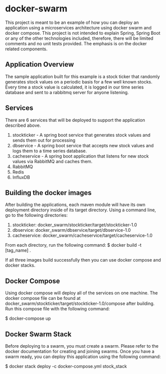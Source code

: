 # docker-swarm

This project is meant to be an example of how you can deploy an application using a microservices architecture using docker swarm and docker compose. This project is not intended to explain Spring, Spring Boot or any of the other technologies included, therefore, there will be limited comments and no unit tests provided. The emphasis is on the docker related components.
## Application Overview
The sample application built for this example is a stock ticker that randomly generates stock values on a periodic basis for a few well known stocks. Every time a stock value is calculated, it is logged in our time series database and sent to a rabbitmq server for anyone listening.
## Services
There are 6 services that will be deployed to support the application described above.

1. stockticker - A spring boot service that generates stock values and sends them out for processing
2. dbservice - A spring boot service that accepts new stock values and logs them to a time series database.
3. cacheservice - A spring boot application that listens for new stock values via RabbitMQ and caches them.
4. RabbitMQ
5. Redis
6. InfluxDB

## Building the docker images
After building the applications, each maven module will have its own deployment directory inside of its target directory. Using a command line, go to the following directories:
1. stockticker: docker_swarm/stockticker/target/stockticker-1.0
2. dbservice: docker_swarm/dbservice/target/dbservice-1.0
3. cacheservice: docker_swarm/cacheservice/target/cacheservice-1.0

From each directory, run the following command:
$ docker build -t [tag_name] .

If all three images build successfully then you can use docker compose and docker stacks.

## Docker Compose
Using docker compose will deploy all of the services on one machine. The docker compose file can be found at docker_swarm/stockticker/target/stockticker-1.0/compose after building. Run this compose file with the following command:

$ docker-compose up

## Docker Swarm Stack

Before deploying to a swarm, you must create a swarm. Please refer to the docker documentation for creating and joining swarms. Once you have a swarm ready, you can deploy this application using the following command:

$ docker stack deploy -c docker-compose.yml stock_stack
